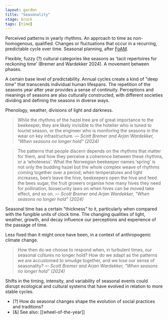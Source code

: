 ```yaml
---  
layout: garden
title: "Seasonality"
stage: bruck
tags: [time]
---
```


Perceived patterns in yearly rhythms. An approach to time as non-homogenous, qualified. Changes or fluctuations that occur in a recurring, predictable cycle over time. Seasonal planning, after [FoAM](https://anarchive.fo.am/wabisabi/seasons/).

Flexible, fuzzy (?) cultural categories like seasons as 'tacit repertoires for reckoning time' (Bremer and Wardekker 2024). A movement between phases.

A certain base level of predictability. Annual cycles create a kind of "deep time" that transcends individual human lifespans. The repetition of the seasons year after year provides a sense of continuity. Perceptions and meanings of seasons are also culturally constructed, with different societies dividing and defining the seasons in diverse ways.

Phenology, weather, divisions of light and darkness.

> While the rhythms of the hazel tree are of great importance to the beekeeper, they are likely invisible to the hotelier who is tuned to tourist season, or the engineer who is monitoring the seasons in the wear on key infrastructure.
<cite>— Scott Bremer and Arjan Wardekker, "When seasons no longer hold" (2024)</cite>

> The patterns that people discern depends on the rhythms that matter for them, and how they perceive a coherence between these rhythms, or a ‘wholeness’. What the Norwegian beekeeper names ‘spring’ is not only the budding hazel but the whole complex weave of rhythms coming together over a period; when temperatures and light increases, bee’s leave the hive, beekeepers open the hive and feed the bees sugar, the fruit growers organise how many hives they need for pollination, biosecurity laws on when hives can be moved take effect, and so on.
<cite>— Scott Bremer and Arjan Wardekker, "When seasons no longer hold" (2024)</cite>

Seasonal time has a certain "thickness" to it, particularly when compared with the fungible units of clock time. The changing qualities of light, weather, growth, and decay influence our perceptions and experience of the passage of time.

Less fixed than it might once have been, in a context of anthropogenic climate change.

> How then do we choose to respond when, in turbulent times, our seasonal cultures no longer hold? How do we adapt as the patterns we are accustomed to smudge together, and we lose our sense of seasonality?
<cite>— Scott Bremer and Arjan Wardekker, "When seasons no longer hold" (2024)</cite>

Shifts in the timing, intensity, and variability of seasonal events could disrupt ecological and cultural systems that have evolved in relation to more stable cycles.

- [?] How do seasonal changes shape the evolution of social practices and traditions?
- [&] See also: [[wheel-of-the-year]]